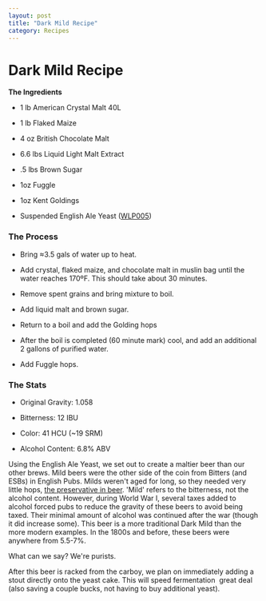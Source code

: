 ```yaml
---
layout: post
title: "Dark Mild Recipe"
category: Recipes
---
```


Dark Mild Recipe
================

**The Ingredients**

*   1 lb American Crystal Malt 40L

*   1 lb Flaked Maize

*   4 oz British Chocolate Malt

*   6.6 lbs Liquid Light Malt Extract

*   .5 lbs Brown Sugar

*   1oz Fuggle

*   1oz Kent Goldings

*   Suspended English Ale Yeast ([WLP005](http://www.whitelabs.com/beer/strains_wlp005.html "English Ale Yeast"))

### The Process

*   Bring ≈3.5 gals of water up to heat.

*   Add crystal, flaked maize, and chocolate malt in muslin bag until the water reaches 170ºF. This should take about 30 minutes.

*   Remove spent grains and bring mixture to boil.

*   Add liquid malt and brown sugar.

*   Return to a boil and add the Golding hops

*   After the boil is completed (60 minute mark) cool, and add an additional 2 gallons of purified water.

*   Add Fuggle hops.

### The Stats

*   Original Gravity: 1.058

*   Bitterness: 12 IBU

*   Color: 41 HCU (~19 SRM)

*   Alcohol Content: 6.8% ABV

Using the English Ale Yeast, we set out to create a maltier beer than our other brews. Mild beers were the other side of the coin from Bitters (and ESBs) in English Pubs. Milds weren't aged for long, so they needed very little hops, [the preservative in beer](http://www.panel-creations.com/varsity_brew/2009/06/bare-bones-basics-2-hops/). 'Mild' refers to the bitterness, not the alcohol content. However, during World War I, several taxes added to alcohol forced pubs to reduce the gravity of these beers to avoid being taxed. Their minimal amount of alcohol was continued after the war (though it did increase some). This beer is a more traditional Dark Mild than the more modern examples. In the 1800s and before, these beers were anywhere from 5.5-7%.

What can we say? We're purists.

After this beer is racked from the carboy, we plan on immediately adding a stout directly onto the yeast cake. This will speed fermentation  great deal (also saving a couple bucks, not having to buy additional yeast).